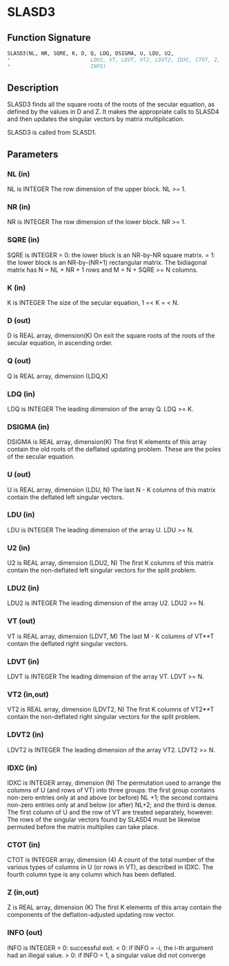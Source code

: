# SLASD3

## Function Signature

```fortran
SLASD3(NL, NR, SQRE, K, D, Q, LDQ, DSIGMA, U, LDU, U2,
*                          LDU2, VT, LDVT, VT2, LDVT2, IDXC, CTOT, Z,
*                          INFO)
```

## Description


 SLASD3 finds all the square roots of the roots of the secular
 equation, as defined by the values in D and Z.  It makes the
 appropriate calls to SLASD4 and then updates the singular
 vectors by matrix multiplication.

 SLASD3 is called from SLASD1.

## Parameters

### NL (in)

NL is INTEGER The row dimension of the upper block. NL >= 1.

### NR (in)

NR is INTEGER The row dimension of the lower block. NR >= 1.

### SQRE (in)

SQRE is INTEGER = 0: the lower block is an NR-by-NR square matrix. = 1: the lower block is an NR-by-(NR+1) rectangular matrix. The bidiagonal matrix has N = NL + NR + 1 rows and M = N + SQRE >= N columns.

### K (in)

K is INTEGER The size of the secular equation, 1 =< K = < N.

### D (out)

D is REAL array, dimension(K) On exit the square roots of the roots of the secular equation, in ascending order.

### Q (out)

Q is REAL array, dimension (LDQ,K)

### LDQ (in)

LDQ is INTEGER The leading dimension of the array Q. LDQ >= K.

### DSIGMA (in)

DSIGMA is REAL array, dimension(K) The first K elements of this array contain the old roots of the deflated updating problem. These are the poles of the secular equation.

### U (out)

U is REAL array, dimension (LDU, N) The last N - K columns of this matrix contain the deflated left singular vectors.

### LDU (in)

LDU is INTEGER The leading dimension of the array U. LDU >= N.

### U2 (in)

U2 is REAL array, dimension (LDU2, N) The first K columns of this matrix contain the non-deflated left singular vectors for the split problem.

### LDU2 (in)

LDU2 is INTEGER The leading dimension of the array U2. LDU2 >= N.

### VT (out)

VT is REAL array, dimension (LDVT, M) The last M - K columns of VT**T contain the deflated right singular vectors.

### LDVT (in)

LDVT is INTEGER The leading dimension of the array VT. LDVT >= N.

### VT2 (in,out)

VT2 is REAL array, dimension (LDVT2, N) The first K columns of VT2**T contain the non-deflated right singular vectors for the split problem.

### LDVT2 (in)

LDVT2 is INTEGER The leading dimension of the array VT2. LDVT2 >= N.

### IDXC (in)

IDXC is INTEGER array, dimension (N) The permutation used to arrange the columns of U (and rows of VT) into three groups: the first group contains non-zero entries only at and above (or before) NL +1; the second contains non-zero entries only at and below (or after) NL+2; and the third is dense. The first column of U and the row of VT are treated separately, however. The rows of the singular vectors found by SLASD4 must be likewise permuted before the matrix multiplies can take place.

### CTOT (in)

CTOT is INTEGER array, dimension (4) A count of the total number of the various types of columns in U (or rows in VT), as described in IDXC. The fourth column type is any column which has been deflated.

### Z (in,out)

Z is REAL array, dimension (K) The first K elements of this array contain the components of the deflation-adjusted updating row vector.

### INFO (out)

INFO is INTEGER = 0: successful exit. < 0: if INFO = -i, the i-th argument had an illegal value. > 0: if INFO = 1, a singular value did not converge

